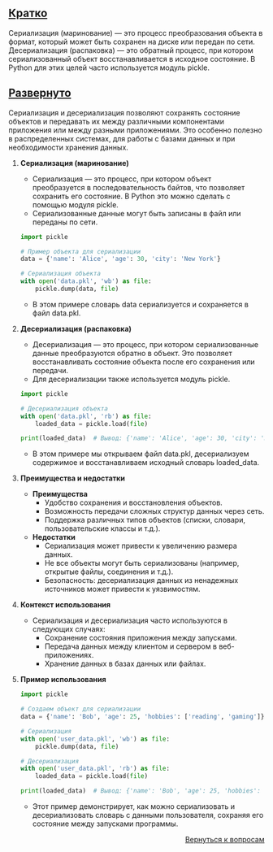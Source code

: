 ## <u>Кратко</u>

Сериализация (маринование) — это процесс преобразования объекта в формат, который может быть сохранен на диске или
передан по сети. Десериализация (распаковка) — это обратный процесс, при котором сериализованный объект
восстанавливается в исходное состояние. В Python для этих целей часто используется модуль pickle.

## <u>Развернуто</u>

Сериализация и десериализация позволяют сохранять состояние объектов и передавать их между различными компонентами
приложения или между разными приложениями. Это особенно полезно в распределенных системах, для работы с базами данных
и при необходимости хранения данных.

1. **Сериализация (маринование)**
    - Сериализация — это процесс, при котором объект преобразуется в последовательность байтов, что позволяет сохранить
      его состояние. В Python это можно сделать с помощью модуля pickle.
    - Сериализованные данные могут быть записаны в файл или переданы по сети.
    ```Python
    import pickle

    # Пример объекта для сериализации
    data = {'name': 'Alice', 'age': 30, 'city': 'New York'}

    # Сериализация объекта
    with open('data.pkl', 'wb') as file:
        pickle.dump(data, file)
    ```
    - В этом примере словарь data сериализуется и сохраняется в файл data.pkl.

2. **Десериализация (распаковка)**
    - Десериализация — это процесс, при котором сериализованные данные преобразуются обратно в объект. Это позволяет
      восстанавливать состояние объекта после его сохранения или передачи.
    - Для десериализации также используется модуль pickle.
    ```Python
    import pickle

    # Десериализация объекта
    with open('data.pkl', 'rb') as file:
        loaded_data = pickle.load(file)

    print(loaded_data)  # Вывод: {'name': 'Alice', 'age': 30, 'city': 'New York'}
    ```
    - В этом примере мы открываем файл data.pkl, десериализуем содержимое и восстанавливаем исходный словарь
      loaded_data.

3. **Преимущества и недостатки**
    - **Преимущества**
        - Удобство сохранения и восстановления объектов.
        - Возможность передачи сложных структур данных через сеть.
        - Поддержка различных типов объектов (списки, словари, пользовательские классы и т.д.).
    - **Недостатки**
        - Сериализация может привести к увеличению размера данных.
        - Не все объекты могут быть сериализованы (например, открытые файлы, соединения и т.д.).
        - Безопасность: десериализация данных из ненадежных источников может привести к уязвимостям.

4. **Контекст использования**
    - Сериализация и десериализация часто используются в следующих случаях:
        - Сохранение состояния приложения между запусками.
        - Передача данных между клиентом и сервером в веб-приложениях.
        - Хранение данных в базах данных или файлах.

5. **Пример использования**
    ```Python
    import pickle

    # Создаем объект для сериализации
    data = {'name': 'Bob', 'age': 25, 'hobbies': ['reading', 'gaming']}

    # Сериализация
    with open('user_data.pkl', 'wb') as file:
        pickle.dump(data, file)

    # Десериализация
    with open('user_data.pkl', 'rb') as file:
        loaded_data = pickle.load(file)

    print(loaded_data)  # Вывод: {'name': 'Bob', 'age': 25, 'hobbies': ['reading', 'gaming']}
    ```
    - Этот пример демонстрирует, как можно сериализовать и десериализовать словарь с данными пользователя, сохраняя
      его состояние между запусками программы.

<div align="right">

[Вернуться к вопросам](../Вопросы.md)

</div>
